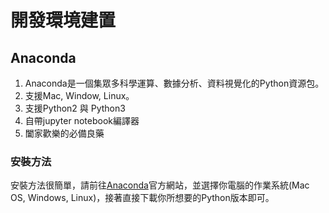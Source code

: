 # 開發環境建置

## Anaconda

1. Anaconda是一個集眾多科學運算、數據分析、資料視覺化的Python資源包。
2. 支援Mac, Window, Linux。
3. 支援Python2 與 Python3
4. 自帶jupyter notebook編譯器
5. 闔家歡樂的必備良藥

### 安裝方法

安裝方法很簡單，請前往[Anaconda](https://www.anaconda.com/download/#macos)官方網站，並選擇你電腦的作業系統\(Mac OS, Windows, Linux\)，接著直接下載你所想要的Python版本即可。

